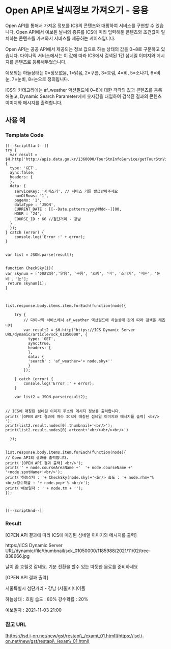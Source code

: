 # Open API로 날씨정보 가져오기 - 응용

Open API를 통해서 가져온 정보를 ICS의 콘텐츠와 매핑하여 서비스를 구현할 수 있습니다. Open API에서 예보된 날씨의 종류를 ICS에 미리 입력해둔 콘텐츠와 조건값이 일치하는 콘텐츠를 가져와서 서비스를 제공하는 케이스입니다.

Open API는 공공 API에서 제공되는 정보 값으로 하늘 상태의 값을 0\~8로 구분하고 있습니다. 다이나믹 서비스에서는 이 값에 따라 ICS에서 검색된 1건 섬네일 이미지와 메시지를 콘텐츠로 등록해두었습니다.

예보되는 하늘상태는 0=정보없음, 1=맑음, 2=구름, 3=흐림, 4=비, 5=소나기, 6=비눈, 7=눈비, 8=눈으로 정의됩니다.

ICS의 카테고리에는 af\_weather 액션필드에 0\~8에 대한 각각의 값과 콘텐츠를 등록해놓고, Dynamic Search Parameter에서 숫자값을 대입하여 검색된 결과의 콘텐츠 이미지와 메시지를 출력합니다.

## 사용 예&#x20;

### Template Code

```
[[--ScriptStart--]]
try {
  var result = $H.http('http://apis.data.go.kr/1360000/TourStnInfoService/getTourStnVilageFcst', {
  type: 'GET',
  aync:false,
  headers: {
  },
  data: {
    serviceKey: '서비스키', // 서비스 키를 발급받아주세요
    numOfRows: '1',
    pageNo: '1',
    dataType : 'JSON',
    CURRENT_DATE : [[--Date,pattern:yyyyMMdd--]]00,
    HOUR : '24',
    COURSE_ID : 66 //첨단거리 - 강남
  }
  });
} catch (error) {
    console.log('Error :' + error);
}


var list = JSON.parse(result);


function CheckSky(i){
var skynum = ['정보없음','맑음', '구름', '흐림', '비', '소나기', '비눈', '눈비', '눈'];
 return skynum[i];
}



list.response.body.items.item.forEach(function(node){

    try {
        // 다이나믹 서비스에서 af_weather 액션필드에 하늘상태 값에 따라 검색을 해옵니다 
        var result2 = $H.http("https://ICS Dynamic Server URL/dynamic/article/sck_01050000", {
          type: 'GET',
          aync:true,
          headers: {
          },
          data: {
          'search' : 'af_weather='+ node.sky+''
          }
        });

    } catch (error) {
        console.log('Error :' + error);
    }

    var list2 = JSON.parse(result2);


// ICS에 매칭된 섬네일 이미지 주소와 메시지 정보를 출력합니다.
print('[OPEN API 결과에 따라 ICS에 매칭된 섬네일 이미지와 메시지를 출력] <br/> '); 
print(list2.result.nodes[0].thumbnail+'<br/>');
print(list2.result.nodes[0].artcont+'<br/><br/><br/>')

  });


list.response.body.items.item.forEach(function(node){
// Open API의 결과를 출력합니다.
print('[OPEN API 결과 출력] <br/>'); 
print('' + node.courseAreaName +'  '+ node.courseName +' '+node.spotName+'<br/>');
print('하늘상태 : '+ CheckSky(node.sky)+'<br/> 습도 : '+ node.rhm+'% <br/>강수확률 : '+ node.pop+'% <br/>');
print('예보일자 : ' + node.tm + '');
});



[[--ScriptEnd--]]
```

### Result

\[OPEN API 결과에 따라 ICS에 매칭된 섬네일 이미지와 메시지를 출력]

&#x20;https://ICS Dynamic Server URL/dynamic/file/thumbnail/sck\_01050000/1185988/2021/11/02/tree-838666.jpg&#x20;

날이 좀 흐릴것 같네요. 기분 전환을 할수 있는 따듯한 음료를 준비하세요



\[OPEN API 결과 출력]

&#x20;서울특별시 첨단거리 - 강남 (서울)미디어폴&#x20;

하늘상태 : 흐림 습도 : 80% 강수확률 : 20%&#x20;

예보일자 : 2021-11-03 21:00



### 참고 URL

[https://isd.i-on.net/new/gst/restapi\_/exam\_01.html](https://isd.i-on.net/new/gst/restapi\_/exam\_01.html)
